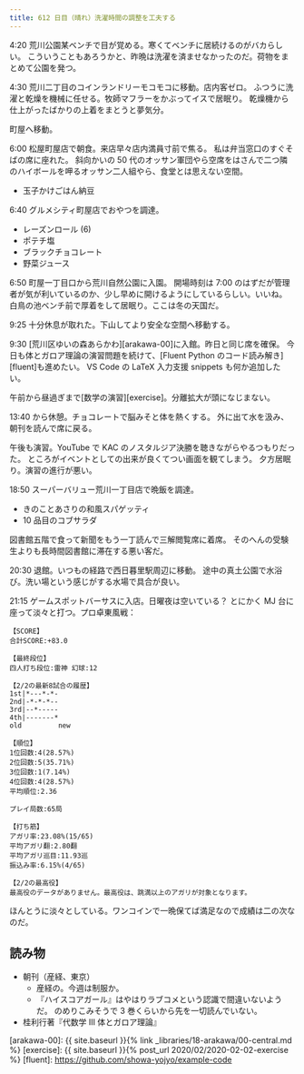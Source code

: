 ```yaml
---
title: 612 日目（晴れ）洗濯時間の調整を工夫する
---
```


4:20 荒川公園某ベンチで目が覚める。寒くてベンチに居続けるのがバカらしい。
こういうこともあろうかと、昨晩は洗濯を済ませなかったのだ。荷物をまとめて公園を発つ。

4:30 荒川二丁目のコインランドリーモコモコに移動。店内客ゼロ。
ふつうに洗濯と乾燥を機械に任せる。牧師マフラーをかぶってイスで居眠り。
乾燥機から仕上がったばかりの上着をまとうと夢気分。

町屋へ移動。

6:00 松屋町屋店で朝食。来店早々店内満員寸前で焦る。
私は弁当窓口のすぐそばの席に座れた。
斜向かいの 50 代のオッサン軍団やら空席をはさんで二つ隣のハイボールを呷るオッサン二人組やら、食堂とは思えない空間。

* 玉子かけごはん納豆

6:40 グルメシティ町屋店でおやつを調達。

* レーズンロール (6)
* ポテチ塩
* ブラックチョコレート
* 野菜ジュース

6:50 町屋一丁目口から荒川自然公園に入園。
開場時刻は 7:00 のはずだが管理者が気が利いているのか、少し早めに開けるようにしているらしい。いいね。
白鳥の池ベンチ前で厚着をして居眠り。ここは冬の天国だ。

9:25 十分休息が取れた。下山してより安全な空間へ移動する。

9:30 [荒川区ゆいの森あらかわ][arakawa-00]に入館。昨日と同じ席を確保。
今日も体とガロア理論の演習問題を続けて、[Fluent Python のコード読み解き][fluent]も進めたい。
VS Code の LaTeX 入力支援 snippets も何か追加したい。

午前から昼過ぎまで[数学の演習][exercise]。分離拡大が頭になじまない。

13:40 から休憩。チョコレートで脳みそと体を熱くする。
外に出て水を汲み、朝刊を読んで席に戻る。

午後も演習。YouTube で KAC のノスタルジア決勝を聴きながらやるつもりだった。
ところがイベントとしての出来が良くてつい画面を観てしまう。
夕方居眠り。演習の進行が悪い。

18:50 スーパーバリュー荒川一丁目店で晩飯を調達。

* きのことあさりの和風スパゲッティ
* 10 品目のコブサラダ

図書館五階で食って新聞をもう一丁読んで三解閲覧席に着席。
そのへんの受験生よりも長時間図書館に滞在する悪い客だ。

20:30 退館。いつもの経路で西日暮里駅周辺に移動。
途中の真土公園で水浴び。洗い場という感じがする水場で具合が良い。

21:15 ゲームスポットバーサスに入店。日曜夜は空いている？
とにかく MJ 台に座って淡々と打つ。プロ卓東風戦：

```text
【SCORE】
合計SCORE:+83.0

【最終段位】
四人打ち段位:雷神 幻球:12

【2/2の最新8試合の履歴】
1st|*---*-*-
2nd|-*-*-*--
3rd|--*-----
4th|-------*
old         new

【順位】
1位回数:4(28.57%)
2位回数:5(35.71%)
3位回数:1(7.14%)
4位回数:4(28.57%)
平均順位:2.36

プレイ局数:65局

【打ち筋】
アガリ率:23.08%(15/65)
平均アガリ翻:2.80翻
平均アガリ巡目:11.93巡
振込み率:6.15%(4/65)

【2/2の最高役】
最高役のデータがありません。最高役は、跳満以上のアガリが対象となります。
```

ほんとうに淡々としている。ワンコインで一晩保てば満足なので成績は二の次なのだ。

## 読み物

* 朝刊（産経、東京）
  * 産経の。今週は制服か。
  * 『ハイスコアガール』はやはりラブコメという認識で間違いないようだ。
    のめりこみそうで 3 巻くらいから先を一切読んでいない。
* 桂利行著『代数学 III 体とガロア理論』

[arakawa-00]: {{ site.baseurl }}{% link _libraries/18-arakawa/00-central.md %}
[exercise]: {{ site.baseurl }}{% post_url 2020/02/2020-02-02-exercise %}
[fluent]: <https://github.com/showa-yojyo/example-code>
